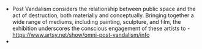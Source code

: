 - Post Vandalism considers the relationship between public space and the act of destruction, both materially and conceptually. Bringing together a wide range of mediums, including painting, sculpture, and film, the exhibition underscores the conscious engagement of these artists to - https://www.artsy.net/show/omni-post-vandalism/info
- 